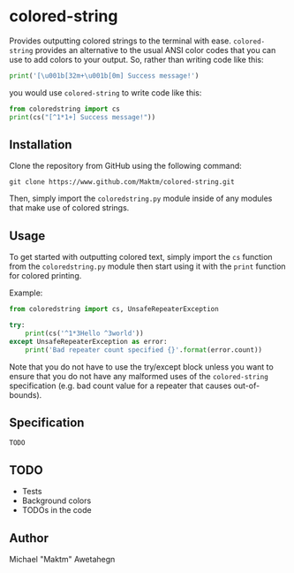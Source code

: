 # colored-string
Provides outputting colored strings to the terminal with ease. `colored-string` provides an alternative to the usual
ANSI color codes that you can use to add colors to your output. So, rather than writing code like this:

```python
print('[\u001b[32m+\u001b[0m] Success message!')
```

you would use `colored-string` to write code like this:

```python
from coloredstring import cs
print(cs("[^1*1+] Success message!"))
```

## Installation
Clone the repository from GitHub using the following command:

```
git clone https://www.github.com/Maktm/colored-string.git
```

Then, simply import the `coloredstring.py` module inside of any modules that make use of colored strings.

## Usage
To get started with outputting colored text, simply import the `cs` function from the `coloredstring.py` module then
start using it with the `print` function for colored printing.

Example:

```python
from coloredstring import cs, UnsafeRepeaterException

try:
    print(cs('^1*3Hello ^3world'))
except UnsafeRepeaterException as error:
    print('Bad repeater count specified {}'.format(error.count))
```

Note that you do not have to use the try/except block unless you want to ensure that you do not have any malformed
uses of the `colored-string` specification (e.g. bad count value for a repeater that causes out-of-bounds).

## Specification
```TODO```

## TODO
* Tests
* Background colors
* TODOs in the code

## Author
Michael "Maktm" Awetahegn
